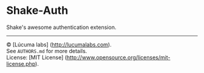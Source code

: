 
# Shake-Auth

Shake's awesome authentication extension.


---------------------------------------
© [Lúcuma labs] (http://lucumalabs.com).  
See `AUTHORS.md` for more details.  
License: [MIT License] (http://www.opensource.org/licenses/mit-license.php).